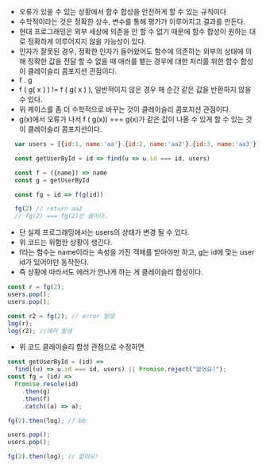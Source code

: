 - 오류가 있을 수 있는 상황에서 함수 합성을 안전하게 할 수 있는 규칙이다
- 수학적이라는 것은 정확한 상수, 변수를 통해 평가가 이루어지고 결과를 만든다.
- 현대 프로그래밍은 외부 세상에 의존을 안 할 수 없기 때문에 함수 합성이 원하는 대로 정확하게 이루어지지 않을 가능성이 있다.
- 인자가 잘못된 경우, 정확한 인자가 들어왔어도 함수에 의존하는 외부의 상태에 의해 정확한 값을 전달 할 수 없을 때 애러를 뱉는 경우에 대한 처리를 위한 함수 합성이 클레이슬리 콤포지션 관점이다.
- f . g
- f ( g( x ) ) != f ( g( x ) ), 일반적이지 않은 경우 매 순간 같은 값을 반환하지 않을 수 있다.
- 위 케이스를 좀 더 수학적으로 바꾸는 것이 클레이슬리 콤포지션 관점이다.
- g(x)에서 오류가 나서 f ( g(x)) === g(x)가 같은 값이 나올 수 있게 할 수 있는 것이 클레이슬리 콤포지션이다.

```javascript
  var users = [{id:1, name:'aa'}.{id:2, name:'aa2'}.{id:3, name:'aa3'}]

  const getUserById = id => find(u => u.id === id, users)

  const f = ({name}) => name
  const g = getUserById

  const fg = id => f(g(id))

  fg(2) // return aa2
  // fg(2) === fg(2)인 꼴이다.

```

- 단 실제 프로그래밍에서는 users의 상태가 변경 될 수 있다.
- 위 코드는 위험한 상황이 생긴다.
- f라는 함수는 name이라는 속성을 가진 객체를 받아야만 하고, g는 id에 맞는 user id가 있어야만 동작한다.
- 즉 상황에 따라서도 에러가 안나게 하는 게 클레이슬리 합성이다.

```javascript
const r = fg(2);
users.pop();
users.pop();

const r2 = fg(2); // error 발생
log(r);
log(r2); //에러 발생
```

- 위 코드 클레이슬리 합성 관점으로 수정하면

```javascript
const getUserById = (id) =>
  find((u) => u.id === id, users) || Promise.reject("없어요!");
const fg = (id) =>
  Promise.resole(id)
    .then(g)
    .then(f)
    .catch((a) => a);

fg(2).then(log); // bb

users.pop();
users.pop();

fg(2).then(log); // 없어요!
```
